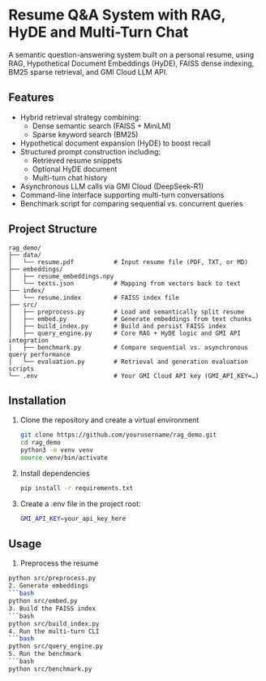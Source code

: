 # Resume Q&A System with RAG, HyDE and Multi-Turn Chat

A semantic question-answering system built on a personal resume, using RAG, Hypothetical Document Embeddings (HyDE), FAISS dense indexing, BM25 sparse retrieval, and GMI Cloud LLM API.

## Features

- Hybrid retrieval strategy combining:
  - Dense semantic search (FAISS + MiniLM)
  - Sparse keyword search (BM25)
- Hypothetical document expansion (HyDE) to boost recall
- Structured prompt construction including:
  - Retrieved resume snippets
  - Optional HyDE document
  - Multi-turn chat history
- Asynchronous LLM calls via GMI Cloud (DeepSeek-R1)
- Command-line interface supporting multi-turn conversations
- Benchmark script for comparing sequential vs. concurrent queries

## Project Structure

```
rag_demo/
├── data/                   
│   └── resume.pdf           # Input resume file (PDF, TXT, or MD)
├── embeddings/             
│   ├── resume_embeddings.npy
│   └── texts.json           # Mapping from vectors back to text
├── index/                  
│   └── resume.index         # FAISS index file
├── src/
│   ├── preprocess.py        # Load and semantically split resume
│   ├── embed.py             # Generate embeddings from text chunks
│   ├── build_index.py       # Build and persist FAISS index
│   ├── query_engine.py      # Core RAG + HyDE logic and GMI API integration
│   ├── benchmark.py         # Compare sequential vs. asynchronous query performance
│   └── evaluation.py        # Retrieval and generation evaluation scripts
└── .env                     # Your GMI Cloud API key (GMI_API_KEY=…)
```


## Installation

1. Clone the repository and create a virtual environment
   ```bash
   git clone https://github.com/yourusername/rag_demo.git
   cd rag_demo
   python3 -m venv venv
   source venv/bin/activate
   

2. Install dependencies
   ```bash
   pip install -r requirements.txt
3. Create a .env file in the project root:
   ```bash
   GMI_API_KEY=your_api_key_here

## Usage
1. Preprocess the resume
```bash
python src/preprocess.py
2. Generate embeddings
```bash
python src/embed.py
3. Build the FAISS index
```bash
python src/build_index.py
4. Run the multi-turn CLI
```bash
python src/query_engine.py
5. Run the benchmark
```bash
python src/benchmark.py
